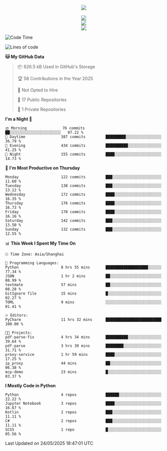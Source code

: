 <div align="center">
  <img src="https://readme-typing-svg.demolab.com?font=Zhi+Mang+Xing&size=40&pause=1000&color=000000&center=true&vCenter=true&lines=Baymax%E5%B0%8F%E6%8C%AF;Hello%20World"/><br/>
  <br/>
  <img src="https://skillicons.dev/icons?i=java,kotlin,python,c,cpp,html,css,javascript" /><br/>
  <img src="https://skillicons.dev/icons?i=spring,vue,pytorch,maven,gradle,mysql,sqlite,linux" /><br/>
  <img src="https://skillicons.dev/icons?i=idea,pycharm,webstorm,androidstudio,vscode,git,vim,md" /><br/>
</div>

<!--START_SECTION:waka-->
![Code Time](http://img.shields.io/badge/Code%20Time-938%20hrs%205%20mins-blue)

![Lines of code](https://img.shields.io/badge/From%20Hello%20World%20I%27ve%20Written-6.1%20million%20lines%20of%20code-blue)

**🐱 My GitHub Data** 

> 📦 626.5 kB Used in GitHub's Storage 
 > 
> 🏆 58 Contributions in the Year 2025
 > 
> 🚫 Not Opted to Hire
 > 
> 📜 17 Public Repositories 
 > 
> 🔑 1 Private Repositories 
 > 
**I'm a Night 🦉** 

```text
🌞 Morning                76 commits          ██░░░░░░░░░░░░░░░░░░░░░░░   07.22 % 
🌆 Daytime                387 commits         █████████░░░░░░░░░░░░░░░░   36.79 % 
🌃 Evening                434 commits         ██████████░░░░░░░░░░░░░░░   41.25 % 
🌙 Night                  155 commits         ████░░░░░░░░░░░░░░░░░░░░░   14.73 % 
```
📅 **I'm Most Productive on Thursday** 

```text
Monday                   122 commits         ███░░░░░░░░░░░░░░░░░░░░░░   11.60 % 
Tuesday                  138 commits         ███░░░░░░░░░░░░░░░░░░░░░░   13.12 % 
Wednesday                172 commits         ████░░░░░░░░░░░░░░░░░░░░░   16.35 % 
Thursday                 176 commits         ████░░░░░░░░░░░░░░░░░░░░░   16.73 % 
Friday                   170 commits         ████░░░░░░░░░░░░░░░░░░░░░   16.16 % 
Saturday                 142 commits         ███░░░░░░░░░░░░░░░░░░░░░░   13.50 % 
Sunday                   132 commits         ███░░░░░░░░░░░░░░░░░░░░░░   12.55 % 
```


📊 **This Week I Spent My Time On** 

```text
🕑︎ Time Zone: Asia/Shanghai

💬 Programming Languages: 
Python                   8 hrs 55 mins       ███████████████████░░░░░░   77.34 % 
JSON                     1 hr 2 mins         ██░░░░░░░░░░░░░░░░░░░░░░░   08.99 % 
textmate                 57 mins             ██░░░░░░░░░░░░░░░░░░░░░░░   08.28 % 
GitIgnore file           15 mins             █░░░░░░░░░░░░░░░░░░░░░░░░   02.27 % 
TOML                     9 mins              ░░░░░░░░░░░░░░░░░░░░░░░░░   01.41 % 

🔥 Editors: 
PyCharm                  11 hrs 32 mins      █████████████████████████   100.00 % 

🐱‍💻 Projects: 
pdf-parse-fix            4 hrs 34 mins       ██████████░░░░░░░░░░░░░░░   39.64 % 
pdf-parse                3 hrs 39 mins       ████████░░░░░░░░░░░░░░░░░   31.71 % 
proxy-service            1 hr 59 mins        ████░░░░░░░░░░░░░░░░░░░░░   17.25 % 
ip_proxy                 44 mins             ██░░░░░░░░░░░░░░░░░░░░░░░   06.38 % 
mcp-demo                 23 mins             █░░░░░░░░░░░░░░░░░░░░░░░░   03.37 % 
```

**I Mostly Code in Python** 

```text
Python                   4 repos             ██████░░░░░░░░░░░░░░░░░░░   22.22 % 
Jupyter Notebook         3 repos             ████░░░░░░░░░░░░░░░░░░░░░   16.67 % 
Kotlin                   2 repos             ███░░░░░░░░░░░░░░░░░░░░░░   11.11 % 
C#                       2 repos             ███░░░░░░░░░░░░░░░░░░░░░░   11.11 % 
SCSS                     1 repo              █░░░░░░░░░░░░░░░░░░░░░░░░   05.56 % 
```




 Last Updated on 24/05/2025 18:47:01 UTC
<!--END_SECTION:waka-->





